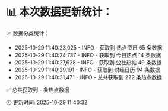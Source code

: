 📊 本次数据更新统计：
==========================

📈 数据分类统计：
- 2025-10-29 11:40:23,025 - INFO - 获取到 热点资讯 65 条数据
- 2025-10-29 11:40:24,737 - INFO - 获取到 今日热点 14 条数据
- 2025-10-29 11:40:27,628 - INFO - 获取到 公社热帖 49 条数据
- 2025-10-29 11:40:29,191 - INFO - 获取到 财经日历 94 条数据
- 2025-10-29 11:40:31,471 - INFO - 总共获取到 222 条热点数据

✅ 总共获取到 - 条热点数据

🕐 更新时间: 2025-10-29 11:40:32
